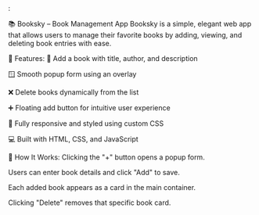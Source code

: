 :

📚 Booksky – Book Management App
Booksky is a simple, elegant web app that allows users to manage their favorite books by adding, viewing, and deleting book entries with ease.

🔧 Features:
📘 Add a book with title, author, and description

🪟 Smooth popup form using an overlay

❌ Delete books dynamically from the list

➕ Floating add button for intuitive user experience

🎨 Fully responsive and styled using custom CSS

💻 Built with HTML, CSS, and JavaScript

🧠 How It Works:
Clicking the "+" button opens a popup form.

Users can enter book details and click "Add" to save.

Each added book appears as a card in the main container.

Clicking "Delete" removes that specific book card.


